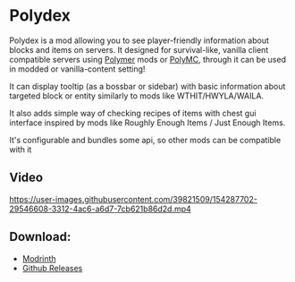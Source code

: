 # Polydex
Polydex is a mod allowing you to see player-friendly information about 
blocks and items on servers. It designed for survival-like, vanilla client 
compatible servers using [Polymer](https://github.com/Patbox/polymer/) mods 
or [PolyMC](https://github.com/TheEpicBlock/PolyMc), through it can be used 
in modded or vanilla-content setting!

It can display tooltip (as a bossbar or sidebar) with basic information 
about targeted block or entity similarly to mods like WTHIT/HWYLA/WAILA.

It also adds simple way of checking recipes of items with chest gui interface
inspired by mods like Roughly Enough Items / Just Enough Items.

It's configurable and bundles some api, so other mods can be compatible with it

## Video
https://user-images.githubusercontent.com/39821509/154287702-29546608-3312-4ac6-a6d7-7cb621b86d2d.mp4


## Download:
- [Modrinth](https://modrinth.com/mod/polydex)
- [Github Releases](https://github.com/Patbox/polydex/releases)
